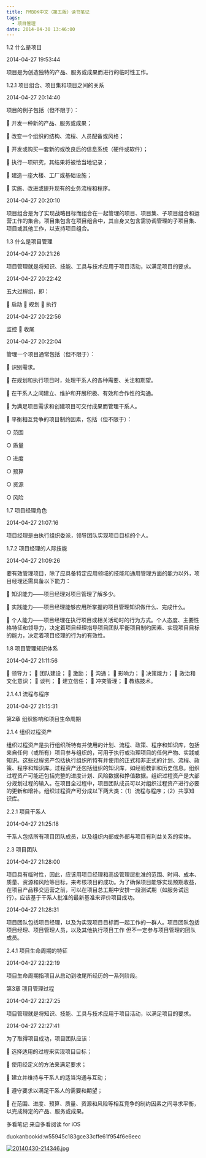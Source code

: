 ```yaml
---
title: PMBOK中文（第五版）读书笔记
tags:
  - 项目管理
date: 2014-04-30 13:46:00
---
```


1.2 什么是项目

2014-04-27 19:53:44

项目是为创造独特的产品、服务或成果而进行的临时性工作。
<!--more-->

1.2.1 项目组合、项目集和项目之间的关系

2014-04-27 20:14:40

项目的例子包括（但不限于）：

 开发一种新的产品、服务或成果；

 改变一个组织的结构、流程、人员配备或风格；

 开发或购买一套新的或改良后的信息系统（硬件或软件）；

 执行一项研究，其结果将被恰当地记录；

 建造一座大楼、工厂或基础设施；

 实施、改进或提升现有的业务流程和程序。

2014-04-27 20:20:10

项目组合是为了实现战略目标而组合在一起管理的项目、项目集、子项目组合和运营工作的集合。项目集包含在项目组合中，其自身又包含需协调管理的子项目集、项目或其他工作，以支持项目组合。

1.3 什么是项目管理

2014-04-27 20:21:26

项目管理就是将知识、技能、工具与技术应用于项目活动，以满足项目的要求。

2014-04-27 20:22:42

五大过程组，即：

 启动  规划  执行

2014-04-27 20:22:56

监控  收尾

2014-04-27 20:22:04

管理一个项目通常包括（但不限于）：

 识别需求。

 在规划和执行项目时，处理干系人的各种需要、关注和期望。

 在干系人之间建立、维护和开展积极、有效和合作性的沟通。

 为满足项目需求和创建项目可交付成果而管理干系人。

 平衡相互竞争的项目制约因素，包括（但不限于）：

○ 范围

○ 质量

○ 进度

○ 预算

○ 资源

○ 风险

1.7 项目经理角色

2014-04-27 21:07:16

项目经理是由执行组织委派，领导团队实现项目目标的个人。

1.7.2 项目经理的人际技能

2014-04-27 21:09:26

要有效管理项目，除了应具备特定应用领域的技能和通用管理方面的能力以外，项目经理还需具备以下能力：

 知识能力——项目经理对项目管理了解多少。

 实践能力——项目经理能够应用所掌握的项目管理知识做什么、完成什么。

 个人能力——项目经理在执行项目或相关活动时的行为方式。个人态度、主要性格特征和领导力，决定着项目经理指导项目团队平衡项目制约因素、实现项目目标的能力，决定着项目经理的行为的有效性。

1.8 项目管理知识体系

2014-04-27 21:11:56

 领导力；  团队建设；  激励；  沟通；  影响力；  决策能力；  政治和文化意识；  谈判；  建立信任；  冲突管理；  教练技术。

2.1.4.1 流程与程序

2014-04-27 21:15:31

第2章 组织影响和项目生命周期

2.1.4 组织过程资产

组织过程资产是执行组织所特有并使用的计划、流程、政策、程序和知识库，包括来自任何（或所有）项目参与组织的，可用于执行或治理项目的任何产物、实践或知识。这些过程资产包括执行组织所特有并使用的正式和非正式的计划、流程、政策、程序和知识库。过程资产还包括组织的知识库，如经验教训和历史信息。组织过程资产可能还包括完整的进度计划、风险数据和挣值数据。组织过程资产是大部分规划过程的输入。在项目全过程中，项目团队成员可以对组织过程资产进行必要的更新和增补。组织过程资产可分成以下两大类：（1）流程与程序；（2）共享知识库。

2.2.1 项目干系人

2014-04-27 21:25:18

干系人包括所有项目团队成员，以及组织内部或外部与项目有利益关系的实体。

2.3 项目团队

2014-04-27 21:28:00

项目具有临时性，因此，应该用项目经理和高级管理层批准的范围、时间、成本、质量、资源和风险等目标，来考核项目的成功。为了确保项目能够实现预期收益，在项目产品移交运营之前，可以在项目总工期中安排一段测试期（如服务试运行）。应该基于干系人批准的最新基准来评价项目成功。

2014-04-27 21:28:31

项目团队包括项目经理，以及为实现项目目标而一起工作的一群人。项目团队包括项目经理、项目管理人员，以及其他执行项目工作 但不一定参与项目管理的团队成员。

2.4.1 项目生命周期的特征

2014-04-27 22:22:19

项目生命周期指项目从启动到收尾所经历的一系列阶段。

第3章 项目管理过程

2014-04-27 22:27:25

项目管理就是将知识、技能、工具与技术应用于项目活动，以满足项目的要求。

2014-04-27 22:27:41

为了取得项目成功，项目团队应该：

 选择适用的过程来实现项目目标；

 使用经定义的方法来满足要求；

 建立并维持与干系人的适当沟通与互动；

 遵守要求以满足干系人的需要和期望；

 在范围、进度、预算、质量、资源和风险等相互竞争的制约因素之间寻求平衡，以完成特定的产品、服务或成果。

多看笔记 来自多看阅读 for iOS

duokanbookid:w55945c183gce33cffe61f954f6e6eec

[![20140430-214346.jpg](http://www.luaxlou.com/wp-content/uploads/2014/04/20140430-214346.jpg)](http://www.luaxlou.com/wp-content/uploads/2014/04/20140430-214346.jpg)